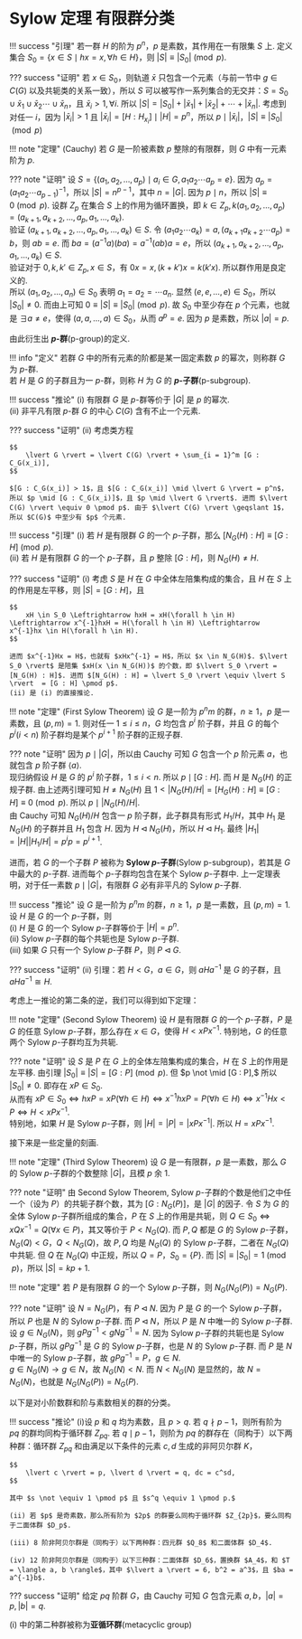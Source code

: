 # Sylow 定理 有限群分类

!!! success "引理"
    若一群 $H$ 的阶为 $p^n$，$p$ 是素数，其作用在一有限集 $S$ 上. 定义集合 $S_0 = \{x \in S \mid hx = x, \forall h \in H\}$，则 $\lvert S \rvert \equiv \lvert S_0 \rvert \pmod p$.

??? success "证明"
    若 $x \in S_0$，则轨道 $\bar{x}$ 只包含一个元素（与前一节中 $g \in C(G)$ 以及共轭类的关系一致），所以 $S$ 可以被写作一系列集合的无交并：$S = S_0 \cup \bar{x}_1 \cup \bar{x}_2 \cdots \cup \bar{x}_n$，且 $\bar{x}_i > 1, \forall i$. 所以 $\lvert S \rvert = \lvert S_0 \rvert + \lvert \bar{x}_1 \rvert + \lvert \bar{x}_2 \rvert + \cdots + \lvert \bar{x}_n \rvert$. 考虑到 对任一 $i$，因为 $\lvert \bar{x}_i \rvert > 1$ 且 $\lvert \bar{x}_i \rvert = [H : H_{x_i}] \mid \lvert H \rvert = p^n$，所以 $p \mid \lvert \bar{x}_i \rvert$，$\lvert S \rvert \equiv \lvert S_0 \rvert \pmod p$

!!! note "定理"
    (Cauchy) 若 $G$ 是一阶被素数 $p$ 整除的有限群，则 $G$ 中有一元素阶为 $p$.

??? note "证明"
    设 $S = \{(a_1, a_2, \ldots, a_p) \mid a_i \in G, a_1a_2\cdots a_p = e\}$. 因为 $a_p = (a_1a_2\cdots a_{p-1})^{-1}$，所以 $\lvert S \rvert = n^{p-1}$，其中 $n = \lvert G \rvert$. 因为 $p \mid n$，所以 $\lvert S \rvert \equiv 0 \pmod p$. 设群 $Z_{p}$ 在集合 $S$ 上的作用为循环置换，即 $k \in Z_p, k(a_1, a_2, \ldots, a_p) = (a_{k+1}, a_{k+2}, \ldots, a_p, a_1, \ldots, a_k)$.  
    验证 $(a_{k+1}, a_{k+2}, \ldots, a_p, a_1, \ldots, a_k) \in S$. 令 $(a_1a_2\cdots a_k) = a, (a_{k+1}a_{k+2}\cdots a_p) = b$，则 $ab = e$. 而 $ba = (a^{-1}a)(ba) = a^{-1}(ab)a = e$，所以 $(a_{k+1}, a_{k+2}, \ldots, a_p, a_1, \ldots, a_k) \in S$.  
    验证对于 $0, k, k' \in Z_p, x \in S$，有 $0x = x, (k + k')x = k(k'x)$. 所以群作用是良定义的.  
    所以 $(a_1, a_2, \ldots, a_n) \in S_0$ 表明 $a_1 = a_2 = \cdots a_n$. 显然 $(e, e, \ldots, e) \in S_0$，所以 $\lvert S_0 \rvert \neq 0$. 而由上可知 $0 \equiv \lvert S \rvert \equiv \lvert S_0 \rvert \pmod p$. 故 $S_0$ 中至少存在 $p$ 个元素，也就是 $\exists a \neq e$，使得 $(a, a, \ldots, a) \in S_0$，从而 $a^p = e$. 因为 $p$ 是素数，所以 $\lvert a \rvert = p$.

由此衍生出 **$p$-群**(p-group)的定义.

!!! info "定义"
    若群 $G$ 中的所有元素的阶都是某一固定素数 $p$ 的幂次，则称群 $G$ 为 $p$-群.  
    若 $H$ 是 $G$ 的子群且为一 $p$-群，则称 $H$ 为 $G$ 的 **$p$-子群**(p-subgroup).

!!! success "推论"
    (i) 有限群 $G$ 是 $p$-群等价于 $\lvert G \rvert$ 是 $p$ 的幂次.  
    (ii) 非平凡有限 $p$-群 $G$ 的中心 $C(G)$ 含有不止一个元素.

??? success "证明"
    (ii) 考虑类方程 

    $$
        \lvert G \rvert = \lvert C(G) \rvert + \sum_{i = 1}^m [G : C_G(x_i)],
    $$

    $[G : C_G(x_i)] > 1$，且 $[G : C_G(x_i)] \mid \lvert G \rvert = p^n$，所以 $p \mid [G : C_G(x_i)]$，且 $p \mid \lvert G \rvert$. 进而 $\lvert C(G) \rvert \equiv 0 \pmod p$. 由于 $\lvert C(G) \rvert \geqslant 1$，所以 $C(G)$ 中至少有 $p$ 个元素.

!!! success "引理"
    (i) 若 $H$ 是有限群 $G$ 的一个 $p$-子群，那么 $[N_G(H) : H] \equiv [G : H] \pmod p$.  
    (ii) 若 $H$ 是有限群 $G$ 的一个 $p$-子群，且 $p$ 整除 $[G : H]$，则 $N_G(H) \neq H$.

??? success "证明"
    (i) 考虑 $S$ 是 $H$ 在 $G$ 中全体左陪集构成的集合，且 $H$ 在 $S$ 上的作用是左平移，则 $\lvert S \rvert = [G : H]$，且 

    $$
        xH \in S_0 \Leftrightarrow hxH = xH(\forall h \in H) \Leftrightarrow x^{-1}hxH = H(\forall h \in H) \Leftrightarrow x^{-1}hx \in H(\forall h \in H).
    $$
    
    进而 $x^{-1}Hx = H$，也就有 $xHx^{-1} = H$，所以 $x \in N_G(H)$. $\lvert S_0 \rvert$ 是陪集 $xH(x \in N_G(H))$ 的个数，即 $\lvert S_0 \rvert = [N_G(H) : H]$. 进而 $[N_G(H) : H] = \lvert S_0 \rvert \equiv \lvert S \rvert  = [G : H] \pmod p$.  
    (ii) 是 (i) 的直接推论.

!!! note "定理"
    (First Sylow Theorem) 设 $G$ 是一阶为 $p^nm$ 的群，$n \geqslant 1$，$p$ 是一素数，且 $(p, m) = 1$. 则对任一 $1 \leqslant i \leqslant n$，$G$ 均包含 $p^i$ 阶子群，并且 $G$ 的每个 $p^i(i < n)$ 阶子群均是某个 $p^{i+1}$ 阶子群的正规子群.

??? note "证明"
    因为 $p \mid \lvert G \rvert$，所以由 Cauchy 可知 $G$ 包含一个 $p$ 阶元素 $a$，也就包含 $p$ 阶子群 $\langle a \rangle$.  
    现归纳假设 $H$ 是 $G$ 的 $p^i$ 阶子群，$1 \leqslant i < n$. 所以 $p \mid [G : H]$. 而 $H$ 是 $N_G(H)$ 的正规子群. 由上述两引理可知 $H \neq N_G(H)$ 且 $1 < \lvert N_G(H)/H \rvert = [H_G(H) : H] \equiv [G : H] \equiv 0 \pmod p$. 所以 $p \mid \lvert N_G(H)/H \rvert$.  
    由 Cauchy 可知 $N_G(H)/H$ 包含一 $p$ 阶子群，此子群具有形式 $H_1/H$，其中 $H_1$ 是 $N_G(H)$ 的子群并且 $H_1$ 包含 $H$. 因为 $H \triangleleft N_G(H)$，所以 $H \triangleleft H_1$. 最终 $\lvert H_1 \rvert = \lvert H \rvert \lvert H_1/H \rvert = p^ip = p^{i+1}$. 

进而，若 $G$ 的一个子群 $P$ 被称为 **Sylow $p$-子群**(Sylow p-subgroup)，若其是 $G$ 中最大的 $p$-子群. 进而每个 $p$-子群均包含在某个 Sylow $p$-子群中. 上一定理表明，对于任一素数 $p \mid \lvert G \rvert$，有限群 $G$ 必有非平凡的 Sylow $p$-子群.

!!! success "推论"
    设 $G$ 是一阶为 $p^nm$ 的群，$n \geqslant 1$，$p$ 是一素数，且 $(p, m) = 1$. 设 $H$ 是 $G$ 的一个 $p$-子群，则  
    (i) $H$ 是 $G$ 的一个 Sylow $p$-子群等价于 $\lvert H \rvert = p^n$.  
    (ii) Sylow $p$-子群的每个共轭也是 Sylow $p$-子群.  
    (iii) 如果 $G$ 只有一个 Sylow $p$-子群 $P$，则 $P \triangleleft G$.

??? success "证明"
    (ii) 引理：若 $H < G$，$a \in G$，则 $aHa^{-1}$ 是 $G$ 的子群，且 $aHa^{-1} \cong H$.

考虑上一推论的第二条的逆，我们可以得到如下定理：

!!! note "定理"
    (Second Sylow Theorem) 设 $H$ 是有限群 $G$ 的一个 $p$-子群，$P$ 是 $G$ 的任意 Sylow $p$-子群，那么存在  $x \in G$，使得 $H < xPx^{-1}$. 特别地，$G$ 的任意两个 Sylow $p$-子群均互为共轭.

??? note "证明"
    设 $S$ 是 $P$ 在 $G$ 上的全体左陪集构成的集合，$H$ 在 $S$ 上的作用是左平移. 由引理 $\lvert S_0 \rvert \equiv \lvert S \rvert = [G : P] \pmod p.$ 但 $p \not \mid [G : P],$ 所以 $\lvert S_0 \rvert \neq 0$. 即存在 $xP \in S_0$.  
    从而有 $xP \in S_0 \Leftrightarrow hxP = xP(\forall h \in H) \Leftrightarrow x^{-1}hxP = P(\forall h \in H) \Leftrightarrow x^{-1}Hx < P \Leftrightarrow H < xPx^{-1}$.   
    特别地，如果 $H$ 是 Sylow $p$-子群，则 $\lvert H \rvert = \lvert P \rvert = \lvert xPx^{-1} \rvert$. 所以 $H = xPx^{-1}$.

接下来是一些定量的刻画.

!!! note "定理"
    (Third Sylow Theorem) 设 $G$ 是一有限群，$p$ 是一素数，那么 $G$ 的 Sylow $p$-子群的个数整除 $\lvert G \rvert$，且模 $p$ 余 1.

??? note "证明"
    由 Second Sylow Theorem, Sylow $p$-子群的个数是他们之中任一个（设为 $P$）的共轭子群个数，其为 $[G : N_G(P)]$，是 $\lvert G \rvert$ 的因子. 令 $S$ 为 $G$ 的全体 Sylow $p$-子群所组成的集合，$P$ 在 $S$ 上的作用是共轭，则 $Q \in S_0 \Leftrightarrow xQx^{-1} = Q(\forall x \in P)$，其又等价于 $P < N_G(Q)$. 而 $P, Q$ 都是 $G$ 的 Sylow $p$-子群，$N_G(Q) < G$，$Q < N_G(Q)$，故 $P, Q$ 均是 $N_G(Q)$ 的 Sylow $p$-子群，二者在 $N_G(Q)$ 中共轭. 但 $Q$ 在 $N_G(Q)$ 中正规，所以 $Q = P$，$S_0 = \{P\}$. 而 $\lvert S \rvert \equiv \lvert S_0 \rvert = 1 \pmod p$，所以 $\lvert S \rvert = kp+1$.

!!! note "定理"
    若 $P$ 是有限群 $G$ 的一个 Sylow $p$-子群，则 $N_G(N_G(P)) = N_G(P)$.

??? note "证明"
    设 $N = N_G(P)$，有 $P \triangleleft N$. 因为 $P$ 是 $G$ 的一个 Sylow $p$-子群，所以 $P$ 也是 $N$ 的 Sylow $p$-子群. 而 $P \triangleleft N$，所以 $P$ 是 $N$ 中唯一的 Sylow $p$-子群.  
    设 $g \in N_G(N)$，则 $gPg^{-1} < gNg^{-1} = N$. 因为 Sylow $p$-子群的共轭也是 Sylow $p$-子群，所以 $gPg^{-1}$ 是 $G$ 的 Sylow $p$-子群，也是 $N$ 的 Sylow $p$-子群. 而 $P$ 是 $N$ 中唯一的 Sylow $p$-子群，故 $gPg^{-1} = P$，$g \in N$.  
    $g \in N_G(N) \rightarrow g \in N$，故 $N_G(N) < N$. 而 $N < N_G(N)$ 是显然的，故 $N = N_G(N)$，也就是 $N_G(N_G(P)) = N_G(P)$.

以下是对小阶数群和阶与素数相关的群的分类。

!!! success "推论"
    (i)设 $p$ 和 $q$ 均为素数，且 $p>q$. 若 $q \nmid p-1$，则所有阶为 $pq$ 的群均同构于循环群 $Z_{pq}$. 若 $q \mid p-1$，则阶为 $pq$ 的群存在（同构于）以下两种群：循环群 $Z_{pq}$ 和由满足以下条件的元素 $c, d$ 生成的非阿贝尔群 $K$，

    $$
        \lvert c \rvert = p, \lvert d \rvert = q, dc = c^sd,
    $$

    其中 $s \not \equiv 1 \pmod p$ 且 $s^q \equiv 1 \pmod p.$

    (ii) 若 $p$ 是奇素数，那么所有阶为 $2p$ 的群要么同构于循环群 $Z_{2p}$，要么同构于二面体群 $D_p$.

    (iii) 8 阶非阿贝尔群是（同构于）以下两种群：四元群 $Q_8$ 和二面体群 $D_4$.

    (iv) 12 阶非阿贝尔群是（同构于）以下三种群：二面体群 $D_6$，置换群 $A_4$，和 $T = \langle a, b \rangle$，其中 $\lvert a \rvert = 6, b^2 = a^3$，且 $ba = a^{-1}b$.

??? success "证明"
    给定 $pq$ 阶群 $G$，由 Cauchy 可知 $G$ 包含元素 $a, b$，$\lvert a \rvert = p, \lvert b \rvert = q$. 

(i) 中的第二种群被称为**亚循环群**(metacyclic group)
